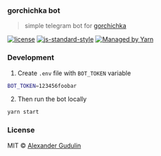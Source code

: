 ### gorchichka bot
> simple telegram bot for [gorchichka](https://gorchichka.com)

[![license](https://img.shields.io/badge/license-MIT-blue.svg?style=flat-square)](https://github.com/agudulin/gorchichkabot/blob/master/license)
[![js-standard-style](https://img.shields.io/badge/code%20style-standard-lightgrey.svg?style=flat-square)](http://standardjs.com/)
[![Managed by Yarn](https://img.shields.io/badge/managed%20by-Yarn-2C8EBB.svg?style=flat-square)](https://yarnpkg.com/)

### Development

1. Create `.env` file with `BOT_TOKEN` variable
  ```sh
  BOT_TOKEN=123456foobar
  ```

2. Then run the bot locally
  ```sh
  yarn start
  ```

### License

MIT © [Alexander Gudulin](http://gudulin.com)
